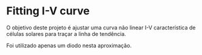 # Fitting I-V curve

O objetivo deste projeto é ajustar uma curva não linear I-V característica de células solares para traçar a linha de tendência. 

Foi utilizado apenas um diodo nesta aproximação. 

